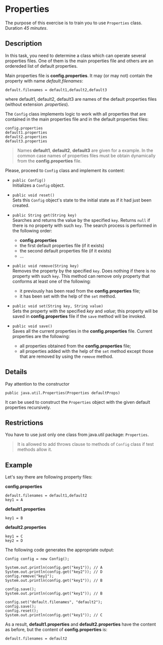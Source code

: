 # Properties

The purpose of this exercise is to train you to use `Properties` class.  
Duration _45 minutes_.

## Description

In this task, you need to determine a class which can operate several properties files. One of them is the main properties file and others are an ordereded list of default properties.

Main properties file is **config.properties**. It may (or may not) contain the property with name _default.filenames_:
~~~
default.filenames = default1,default2,default3
~~~
where default1, default2, default3 are names of the default properties files (without extension _.properties_).

The `Config` class implements logic to work with all properties that are contained in the main properties file and in the default properties files:
~~~
config.properties
default1.properties
default2.properties
default3.properties
~~~

> Names **default1**, **default2**, **default3** are given for a example. In the common case names of properties files must be obtain dynamically from the **config.properties** file.

Please, proceed to `Config` class and implement its content:  

* `public Config()`  
Initializes a `Config` object.

* `public void reset()`  
Sets this `Config` object's state to the initial state as if it had just been created.

* `public String get(String key)`  
Searches and returns the value by the specified `key`. Returns `null` if there is no property with such `key`. The search process is performed in the following order:  
  - **config.properties**  
  - the first default properties file (if it exists)
  - the second default properties file (if it exists)
  - ...

* `public void remove(String key)`  
Removes the property by the specified `key`. Does nothing if there is no property with such `key`. This method can remove only property that conforms at least one of the following:
  - it previously has been read from the **config.properties** file;
  - it has been set with the help of the `set` method.

* `public void set(String key, String value)`  
Sets the property with the specified _key_ and _value_; this property will be saved in **config.properties** file if the `save` method will be invoked. 

* `public void save()`  
Saves all the current properties in the **config.properties** file. Current properties are the following:
  - all properties obtained from the **config.properties** file;
  - all properties added with the help of the `set` method except those that are removed by using the `remove` method.

## Details

Pay attention to the constructor  
~~~
public java.util.Properties(Properties defaultProps)
~~~
It can be used to construct the `Properties` object with the given default properties recursively.

## Restrictions

You have to use just only one class from java.util package: `Properties`.  

> It is allowed to add throws clause to methods of `Config` class if test methods allow it.

## Example
Let's say there are following property files:  

**config.properties**  
~~~
default.filenames = default1,default2
key1 = A
~~~

**default1.properties**  
~~~
key1 = B
~~~

**default2.properties**  
~~~
key1 = C
key2 = D
~~~

The following code generates the appropriate output:
~~~
Config config = new Config();
		
System.out.println(config.get("key1")); // A
System.out.println(config.get("key2")); // D
config.remove("key1");
System.out.println(config.get("key1")); // B

config.save();
System.out.println(config.get("key1")); // B
		
config.set("default.filenames", "default2");
config.save();
config.reset();
System.out.println(config.get("key1")); // C
~~~

As a result, **default1.properties** and **default2.properties** have the content as before, but the content of **config.properties** is:
~~~
default.filenames = default2	
~~~
